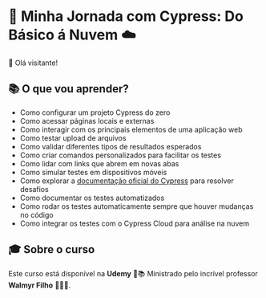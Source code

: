 # 🚀 Minha Jornada com Cypress: Do Básico á Nuvem ☁️  

👋 Olá visitante!  


## 📚 O que vou aprender?  

- Como configurar um projeto Cypress do zero  
- Como acessar páginas locais e externas  
- Como interagir com os principais elementos de uma aplicação web  
- Como testar upload de arquivos  
- Como validar diferentes tipos de resultados esperados  
- Como criar comandos personalizados para facilitar os testes  
- Como lidar com links que abrem em novas abas  
- Como simular testes em dispositivos móveis  
- Como explorar a [documentação oficial do Cypress](https://docs.cypress.io/api/table-of-contents) para resolver desafios  
- Como documentar os testes automatizados  
- Como rodar os testes automaticamente sempre que houver mudanças no código  
- Como integrar os testes com o Cypress Cloud para análise na nuvem  

## 🎓 Sobre o curso  

Este curso está disponível na **Udemy** 🎥📚
Ministrado pelo incrível professor **Walmyr Filho** 👨‍🏫👏.  


